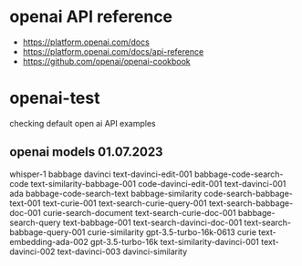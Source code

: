# openai API reference
- https://platform.openai.com/docs
- https://platform.openai.com/docs/api-reference
- https://github.com/openai/openai-cookbook

# openai-test
checking default open ai API examples

## openai models 01.07.2023
whisper-1
babbage
davinci
text-davinci-edit-001
babbage-code-search-code
text-similarity-babbage-001
code-davinci-edit-001
text-davinci-001
ada
babbage-code-search-text
babbage-similarity
code-search-babbage-text-001
text-curie-001
text-search-curie-query-001
text-search-babbage-doc-001
curie-search-document
text-search-curie-doc-001
babbage-search-query
text-babbage-001
text-search-davinci-doc-001
text-search-babbage-query-001
curie-similarity
gpt-3.5-turbo-16k-0613
curie
text-embedding-ada-002
gpt-3.5-turbo-16k
text-similarity-davinci-001
text-davinci-002
text-davinci-003
davinci-similarity
